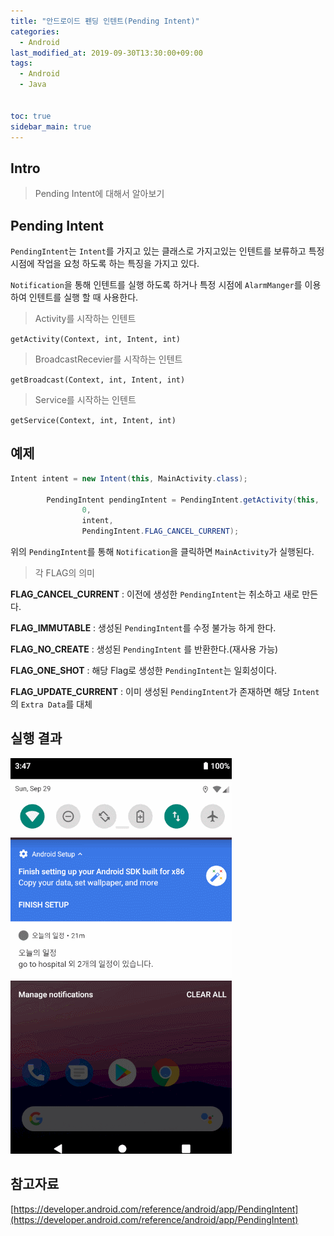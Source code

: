 ```yaml
---
title: "안드로이드 펜딩 인텐트(Pending Intent)"
categories: 
  - Android
last_modified_at: 2019-09-30T13:30:00+09:00
tags: 
  - Android
  - Java


toc: true
sidebar_main: true
---
```


## Intro

> Pending Intent에 대해서 알아보기


## Pending Intent

`PendingIntent`는 `Intent`를 가지고 있는 클래스로 가지고있는 인텐트를 보류하고 특정 시점에 작업을 요청 하도록 하는 특징을 가지고 있다.

`Notification`을 통해 인텐트를 실행 하도록 하거나 특정 시점에 `AlarmManger`를 이용하여 인텐트를 실행 할 때 사용한다.

> Activity를 시작하는 인텐트

`getActivity(Context, int, Intent, int)`

> BroadcastRecevier를 시작하는 인텐트

`getBroadcast(Context, int, Intent, int)`

> Service를 시작하는 인텐트

`getService(Context, int, Intent, int)`

## 예제

```java
Intent intent = new Intent(this, MainActivity.class);

        PendingIntent pendingIntent = PendingIntent.getActivity(this,
                0,
                intent,
                PendingIntent.FLAG_CANCEL_CURRENT);
```

위의 `PendingIntent`를 통해 `Notification`을 클릭하면 `MainActivity`가 실행된다.

> 각 FLAG의 의미

**FLAG_CANCEL_CURRENT** : 이전에 생성한 `PendingIntent`는 취소하고 새로 만든다.

**FLAG_IMMUTABLE** : 생성된 `PendingIntent`를 수정 불가능 하게 한다.

**FLAG_NO_CREATE** : 생성된 `PendingIntent` 를 반환한다.(재사용 가능)

**FLAG_ONE_SHOT** : 해당 Flag로 생성한 `PendingIntent`는 일회성이다.

**FLAG_UPDATE_CURRENT** : 이미 생성된 `PendingIntent`가 존재하면 해당 `Intent`의 `Extra Data`를 대체




## 실행 결과

![1](https://github.com/lesslate/lesslate.github.io/blob/master/assets/img/Android/pendingintent.gif?raw=true)

## 참고자료

[https://developer.android.com/reference/android/app/PendingIntent](https://developer.android.com/reference/android/app/PendingIntent)